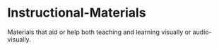 # Instructional-Materials
Materials that aid or help both teaching and learning visually or audio-visually.
